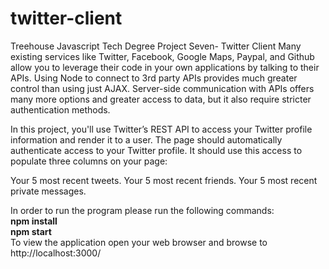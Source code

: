 # twitter-client
Treehouse Javascript Tech Degree Project Seven- Twitter Client
Many existing services like Twitter, Facebook, Google Maps, Paypal, and Github allow you to leverage their code in your own applications by talking to their APIs. Using Node to connect to 3rd party APIs provides much greater control than using just AJAX. Server-side communication with APIs offers many more options and greater access to data, but it also require stricter authentication methods.

In this project, you'll use Twitter’s REST API to access your Twitter profile information and render it to a user. The page should automatically authenticate access to your Twitter profile. It should use this access to populate three columns on your page:

Your 5 most recent tweets.
Your 5 most recent friends.
Your 5 most recent private messages.

In order to run the program please run the following commands:
<br/>
<strong>npm install</strong>
<br/>
<strong>npm start</strong>
<br/>
To view the application open your web browser and browse to http://localhost:3000/
